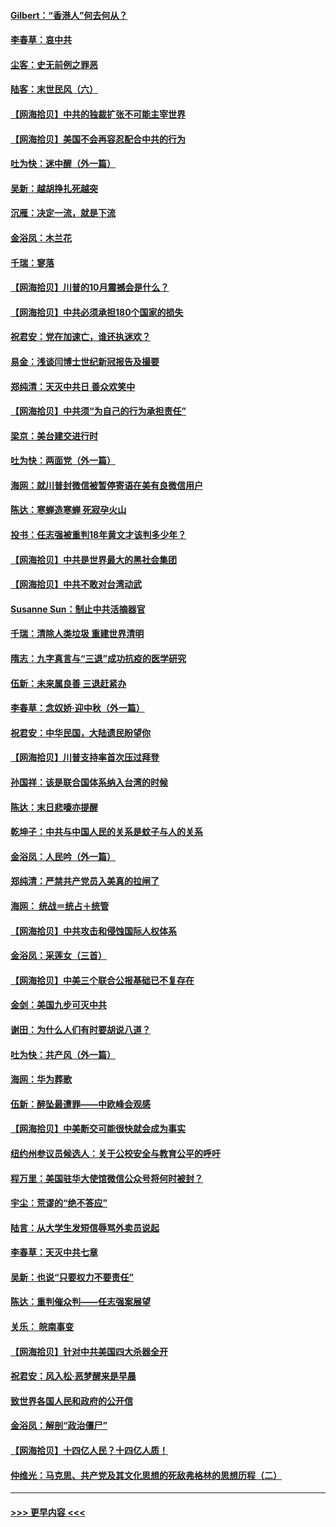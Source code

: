 #### [Gilbert：“香港人”何去何从？](../pages/nsc993/n12435894.md?t=09282202) 
#### [李春草：哀中共](../pages/nsc993/n12435874.md?t=09282202) 
#### [尘客：史无前例之罪恶](../pages/nsc993/n12435762.md?t=09282202) 
#### [陆客：末世民风（六）](../pages/nsc993/n12435354.md?t=09282202) 
#### [【网海拾贝】中共的独裁扩张不可能主宰世界](../pages/nsc993/n12435151.md?t=09282202) 
#### [【网海拾贝】美国不会再容忍配合中共的行为](../pages/nsc993/n12433808.md?t=09282202) 
#### [吐为快：迷中醒（外一篇）](../pages/nsc993/n12433585.md?t=09282202) 
#### [吴新：越胡挣扎死越突](../pages/nsc993/n12433562.md?t=09282202) 
#### [沉雁：决定一流，就是下流](../pages/nsc993/n12432128.md?t=09282202) 
#### [金浴凤：木兰花](../pages/nsc993/n12432124.md?t=09282202) 
#### [千瑞：寥落](../pages/nsc993/n12432071.md?t=09282202) 
#### [【网海拾贝】川普的10月震撼会是什么？](../pages/nsc993/n12431624.md?t=09282202) 
#### [【网海拾贝】中共必须承担180个国家的损失](../pages/nsc993/n12428893.md?t=09282202) 
#### [祝君安：党在加速亡，谁还执迷欢？](../pages/nsc993/n12428652.md?t=09282202) 
#### [易金：浅谈闫博士世纪新冠报告及撮要](../pages/nsc993/n12426822.md?t=09282202) 
#### [郑纯清：天灭中共日 善众欢笑中](../pages/nsc993/n12426784.md?t=09282202) 
#### [【网海拾贝】中共须“为自己的行为承担责任”](../pages/nsc993/n12426067.md?t=09282202) 
#### [梁京：美台建交进行时](../pages/nsc993/n12424066.md?t=09282202) 
#### [吐为快：两面党（外一篇）](../pages/nsc993/n12424043.md?t=09282202) 
#### [海网：就川普封微信被暂停寄语在美有良微信用户](../pages/nsc993/n12424021.md?t=09282202) 
#### [陈达：寒蝉造寒蝉 死寂孕火山](../pages/nsc993/n12423958.md?t=09282202) 
#### [投书：任志强被重判18年黄文才该判多少年？](../pages/nsc993/n12423672.md?t=09282202) 
#### [【网海拾贝】中共是世界最大的黑社会集团](../pages/nsc993/n12423543.md?t=09282202) 
#### [【网海拾贝】中共不敢对台湾动武](../pages/nsc993/n12421418.md?t=09282202) 
#### [Susanne Sun：制止中共活摘器官](../pages/nsc993/n12419654.md?t=09282202) 
#### [千瑞：清除人类垃圾 重建世界清明](../pages/nsc993/n12419414.md?t=09282202) 
#### [隋志：九字真言与“三退”成功抗疫的医学研究](../pages/nsc993/n12419248.md?t=09282202) 
#### [伍新：未来属良善 三退赶紧办](../pages/nsc993/n12418496.md?t=09282202) 
#### [李春草：念奴娇·迎中秋（外一篇）](../pages/nsc993/n12418465.md?t=09282202) 
#### [祝君安：中华民国，大陆遗民盼望你](../pages/nsc993/n12418089.md?t=09282202) 
#### [【网海拾贝】川普支持率首次压过拜登](../pages/nsc993/n12418050.md?t=09282202) 
#### [孙国祥：该是联合国体系纳入台湾的时候](../pages/nsc993/n12417369.md?t=09282202) 
#### [陈达：末日悲嚎亦提醒](../pages/nsc993/n12416736.md?t=09282202) 
#### [乾坤子：中共与中国人民的关系是蚊子与人的关系](../pages/nsc993/n12416632.md?t=09282202) 
#### [金浴凤：人民吟（外一篇）](../pages/nsc993/n12416567.md?t=09282202) 
#### [郑纯清：严禁共产党员入美真的拉闸了](../pages/nsc993/n12416550.md?t=09282202) 
#### [海网： 统战＝统占＋统管](../pages/nsc993/n12416404.md?t=09282202) 
#### [【网海拾贝】中共攻击和侵蚀国际人权体系](../pages/nsc993/n12416250.md?t=09282202) 
#### [金浴凤：采莲女（三首）](../pages/nsc993/n12415517.md?t=09282202) 
#### [【网海拾贝】中美三个联合公报基础已不复存在](../pages/nsc993/n12415054.md?t=09282202) 
#### [金剑：美国九步可灭中共](../pages/nsc993/n12413183.md?t=09282202) 
#### [谢田：为什么人们有时要胡说八道？](../pages/nsc993/n12411861.md?t=09282202) 
#### [吐为快：共产风（外一篇）](../pages/nsc993/n12411761.md?t=09282202) 
#### [海网：华为葬歌](../pages/nsc993/n12410381.md?t=09282202) 
#### [伍新：醉坠最遭罪——中欧峰会观感](../pages/nsc993/n12410364.md?t=09282202) 
#### [【网海拾贝】中美断交可能很快就会成为事实](../pages/nsc993/n12409495.md?t=09282202) 
#### [纽约州参议员候选人：关于公校安全与教育公平的呼吁](../pages/nsc993/n12409228.md?t=09282202) 
#### [程万里：美国驻华大使馆微信公众号将何时被封？](../pages/nsc993/n12407397.md?t=09282202) 
#### [宇尘：荒谬的“绝不答应”](../pages/nsc993/n12407360.md?t=09282202) 
#### [陆言：从大学生发短信辱骂外卖员说起](../pages/nsc993/n12407285.md?t=09282202) 
#### [李春草：天灭中共七章](../pages/nsc993/n12406988.md?t=09282202) 
#### [吴新：也说“只要权力不要责任”](../pages/nsc993/n12406966.md?t=09282202) 
#### [陈达：重判催众判——任志强案展望](../pages/nsc993/n12404540.md?t=09282202) 
#### [关乐： 皖南事变](../pages/nsc993/n12404288.md?t=09282202) 
#### [【网海拾贝】针对中共美国四大杀器全开](../pages/nsc993/n12404172.md?t=09282202) 
#### [祝君安：风入松‧恶梦醒来是早晨](../pages/nsc993/n12401953.md?t=09282202) 
#### [致世界各国人民和政府的公开信](../pages/nsc993/n12401824.md?t=09282202) 
#### [金浴凤：解剖“政治僵尸”](../pages/nsc993/n12401808.md?t=09282202) 
#### [【网海拾贝】十四亿人民？十四亿人质！](../pages/nsc993/n12401708.md?t=09282202) 
#### [仲维光：马克思、共产党及其文化思想的死敌弗格林的思想历程（二）](../pages/nsc993/n12399107.md?t=09282202) 

----
#### [ >>> 更早内容 <<< ](../indexes/nsc993-earlier.md)
